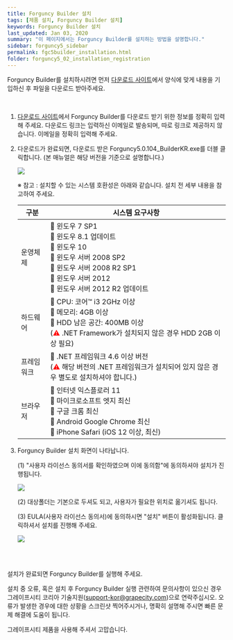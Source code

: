 ```yaml
---
title: Forguncy Builder 설치
tags: [제품 설치, Forguncy Builder 설치]
keywords: Forguncy Builder 설치
last_updated: Jan 03, 2020
summary: "이 페이지에서는 Forguncy Builder를 설치하는 방법을 설명합니다."
sidebar: forguncy5_sidebar
permalink: fgc5builder_installation.html
folder: forguncy5_02_installation_registration
---
```


Forguncy Builder를 설치하시려면 먼저 [다운로드 사이트](https://www.grapecity.co.kr/download/forguncy)에서 양식에 맞게 내용을 기입하신 후 파일을 다운로드 받아주세요.

<br />

1. [다운로드 사이트](https://www.grapecity.co.kr/download/forguncy)에서 Forguncy Builder를 다운로드 받기 위한 정보를 정확히 입력해 주세요. 다운로드 링크는 입력하신 이메일로 발송되며, 따로 링크로 제공하지 않습니다. 이메일을 정확히 입력해 주세요.

2. 다운로드가 완료되면, 다운로드 받은 Forguncy5.0.104_BuilderKR.exe를 더블 클릭합니다. (본 매뉴얼은 해당 버전을 기준으로 설명합니다.)
    
    ![]({{site.url}}/images/forguncy5/installation_builder_icon.png)
    
    ※ 참고 : 설치할 수 있는 시스템 호환성은 아래와 같습니다. 설치 전 세부 내용을 참고하여 주세요.
    
    | 구분 | 시스템 요구사항 |
    | --- | --- |
    | 운영체제 |  윈도우 7 SP1 <br /> 윈도우 8.1 업데이트<br /> 윈도우 10 <br /> 윈도우 서버 2008 SP2 <br /> 윈도우 서버 2008 R2 SP1<br /> 윈도우 서버 2012<br /> 윈도우 서버 2012 R2 업데이트 |
    | 하드웨어 |  CPU: 코어™ i3 2GHz 이상 <br /> 메모리: 4GB 이상<br /> HDD 남은 공간: 400MB 이상<br />(<font color="red">⚠</font> .NET Framework가 설치되지 않은 경우 HDD 2GB 이상 필요) |
    | 프레임워크 |  .NET 프레임워크 4.6 이상 버전 <br />(<font color="red">⚠</font> 해당 버전의 .NET 프레임워크가 설치되어 있지 않은 경우 별도로 설치하셔야 합니다.) |
    | 브라우저 |  인터넷 익스플로러 11<br /> 마이크로소프트 엣지 최신<br /> 구글 크롬 최신<br /> Android Google Chrome 최신<br /> iPhone Safari (iOS 12 이상, 최신) |

3. Forguncy Builder 설치 화면이 나타납니다.

    (1) "사용자 라이선스 동의서를 확인하였으며 이에 동의함"에 동의하셔야 설치가 진행됩니다.

    ![]({{site.url}}/images/forguncy5/installation_builder01.png)

    (2) 대상폴더는 기본으로 두셔도 되고, 사용자가 필요한 위치로 옮기셔도 됩니다.

    (3) EULA(사용자 라이선스 동의서)에 동의하시면 "설치" 버튼이 활성화됩니다. 클릭하셔서 설치를 진행해 주세요.

    ![]({{site.url}}/images/forguncy5/installation_builder02.png)

<br /><br />

설치가 완료되면 Forguncy Builder를 실행해 주세요.

설치 중 오류, 혹은 설치 후 Forguncy Builder 실행 관련하여 문의사항이 있으신 경우 그레이프시티 코리아 기술지원([support-kor@grapecity.com](mailto:support-kor@grapecity.com))으로 연락주십시오.  오류가 발생한 경우에 대한 상황을 스크린샷 찍어주시거나, 명확히 설명해 주시면 빠른 문제 해결에 도움이 됩니다. 

그레이프시티 제품을 사용해 주셔서 고맙습니다.
